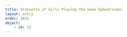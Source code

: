 ```yaml
---
title: Statuette of Girls Playing the Game Ephedrismos
layout: entry
order: 1012
object:
    - id: 12
---
```

